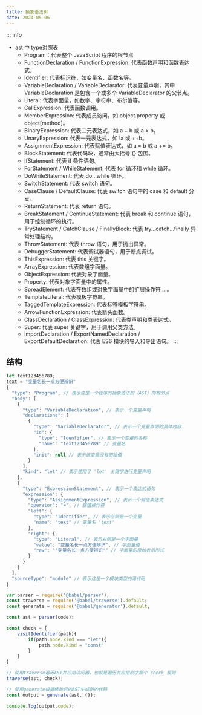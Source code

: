 ```yaml
---
title: 抽象语法树
date: 2024-05-06
---
```


::: info
- ast 中 type对照表
  - Program：代表整个 JavaScript 程序的根节点
  - FunctionDeclaration / FunctionExpression: 代表函数声明和函数表达式。
  - Identifier: 代表标识符，如变量名、函数名等。
  - VariableDeclaration / VariableDeclarator: 代表变量声明，其中 VariableDeclaration 是包含一个或多个 VariableDeclarator 的父节点。
  - Literal: 代表字面量，如数字、字符串、布尔值等。
  - CallExpression: 代表函数调用。
  - MemberExpression: 代表成员访问，如 object.property 或 object[method]。
  - BinaryExpression: 代表二元表达式，如 a + b 或 a > b。
  - UnaryExpression: 代表一元表达式，如 !a 或 ++b。
  - AssignmentExpression: 代表赋值表达式，如 a = b 或 a += b。
  - BlockStatement: 代表代码块，通常由大括号 {} 包围。
  - IfStatement: 代表 if 条件语句。
  - ForStatement / WhileStatement: 代表 for 循环和 while 循环。
  - DoWhileStatement: 代表 do...while 循环。
  - SwitchStatement: 代表 switch 语句。
  - CaseClause / DefaultClause: 代表 switch 语句中的 case 和 default 分支。
  - ReturnStatement: 代表 return 语句。
  - BreakStatement / ContinueStatement: 代表 break 和 continue 语句，用于控制循环的执行。
  - TryStatement / CatchClause / FinallyBlock: 代表 try...catch...finally 异常处理结构。
  - ThrowStatement: 代表 throw 语句，用于抛出异常。
  - DebuggerStatement: 代表调试器语句，用于断点调试。
  - ThisExpression: 代表 this 关键字。
  - ArrayExpression: 代表数组字面量。
  - ObjectExpression: 代表对象字面量。
  - Property: 代表对象字面量中的属性。
  - SpreadElement: 代表在数组或对象字面量中的扩展操作符 ...。
  - TemplateLiteral: 代表模板字符串。
  - TaggedTemplateExpression: 代表标签模板字符串。
  - ArrowFunctionExpression: 代表箭头函数。
  - ClassDeclaration / ClassExpression: 代表类声明和类表达式。
  - Super: 代表 super 关键字，用于调用父类方法。
  - ImportDeclaration / ExportNamedDeclaration / ExportDefaultDeclaration: 代表 ES6 模块的导入和导出语句。
:::

## 结构
```js
let text123456789;
text = "变量名长一点方便辨识"
{
  "type": "Program", // 表示这是一个程序的抽象语法树（AST）的根节点
  "body": [
    {
      "type": "VariableDeclaration", // 表示一个变量声明
      "declarations": [
        {
          "type": "VariableDeclarator", // 表示一个变量声明的具体内容
          "id": {
            "type": "Identifier", // 表示一个变量的名称
            "name": "text123456789" // 变量名
          },
          "init": null // 表示该变量没有初始值
        }
      ],
      "kind": "let" // 表示使用了 'let' 关键字进行变量声明
    },
    {
      "type": "ExpressionStatement", // 表示一个表达式语句
      "expression": {
        "type": "AssignmentExpression", // 表示一个赋值表达式
        "operator": "=", // 赋值操作符
        "left": {
          "type": "Identifier", // 表示左侧是一个变量
          "name": "text" // 变量名 'text'
        },
        "right": {
          "type": "Literal", // 表示右侧是一个字面量
          "value": "变量名长一点方便辨识", // 字面量值
          "raw": "'变量名长一点方便辨识'" // 字面量的原始表示形式
        }
      }
    }
  ],
  "sourceType": "module" // 表示这是一个模块类型的源代码
}
```

```js
var parser = require('@babel/parser');
const traverse = require('@babel/traverse').default;
const generate = require('@babel/generator').default;

const ast = parser(code);

const check = {
    visitIdentifier(path){
        if(path.node.kind === "let"){
            path.node.kind = "const"
        }
    }
}

// 使用traverse遍历AST并应用访问器，也就是遍历并应用刚才那个 check 规则
traverse(ast, check);

// 使用generate根据修改后的AST生成新的代码
const output = generate(ast, {});

console.log(output.code);
```